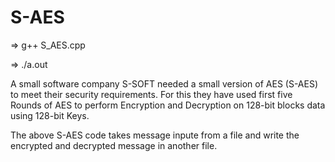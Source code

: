# S-AES

=> g++ S_AES.cpp

=> ./a.out

A small software company S-SOFT needed a small version of AES (S-AES) to meet
their security requirements. For this they have used first five Rounds of AES to
perform Encryption and Decryption on 128-bit blocks data using 128-bit Keys.

The above S-AES code takes message inpute from a file and write the encrypted and 
decrypted message in another file.
